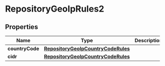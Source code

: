 
# RepositoryGeoIpRules2

## Properties
Name | Type | Description | Notes
------------ | ------------- | ------------- | -------------
**countryCode** | [**RepositoryGeoIpCountryCodeRules**](RepositoryGeoIpCountryCodeRules.md) |  |  [optional]
**cidr** | [**RepositoryGeoIpCountryCodeRules**](RepositoryGeoIpCountryCodeRules.md) |  |  [optional]



